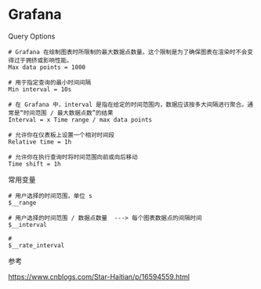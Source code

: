 # Grafana



Query Options

```
# Grafana 在绘制图表时所限制的最大数据点数量。这个限制是为了确保图表在渲染时不会变得过于拥挤或影响性能。
Max data points = 1000

# 用于指定查询的最小时间间隔
Min interval = 10s

# 在 Grafana 中，interval 是指在给定的时间范围内，数据应该按多大间隔进行聚合。通常是“时间范围 / 最大数据点数”的结果
Interval = x Time range / max data points

# 允许你在仪表板上设置一个相对时间段
Relative time = 1h

# 允许你在执行查询时将时间范围向前或向后移动
Time shift = 1h

```



常用变量

```
# 用户选择的时间范围，单位 s
$__range

# 用户选择的时间范围 / 数据点数量  ---> 每个图表数据点的间隔时间
$__interval

# 
$__rate_interval
```



参考

https://www.cnblogs.com/Star-Haitian/p/16594559.html